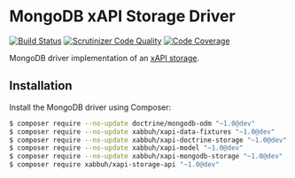 MongoDB xAPI Storage Driver
===========================

[![Build Status](https://travis-ci.org/php-xapi/xapi-mongodb-storage.svg?branch=master)](https://travis-ci.org/php-xapi/xapi-mongodb-storage)
[![Scrutinizer Code Quality](https://scrutinizer-ci.com/g/php-xapi/xapi-mongodb-storage/badges/quality-score.png?b=master)](https://scrutinizer-ci.com/g/php-xapi/xapi-mongodb-storage/?branch=master)
[![Code Coverage](https://scrutinizer-ci.com/g/php-xapi/xapi-mongodb-storage/badges/coverage.png?b=master)](https://scrutinizer-ci.com/g/php-xapi/xapi-mongodb-storage/?branch=master)

MongoDB driver implementation of an [xAPI storage](https://github.com/xabbuh/xapi-storage-api/).

Installation
------------

Install the MongoDB driver using Composer:

```bash
$ composer require --no-update doctrine/mongodb-odm "~1.0@dev"
$ composer require --no-update xabbuh/xapi-data-fixtures "~1.0@dev"
$ composer require --no-update xabbuh/xapi-doctrine-storage "~1.0@dev"
$ composer require --no-update xabbuh/xapi-model "~1.0@dev"
$ composer require --no-update xabbuh/xapi-mongodb-storage "~1.0@dev"
$ composer require xabbuh/xapi-storage-api "~1.0@dev"
```
